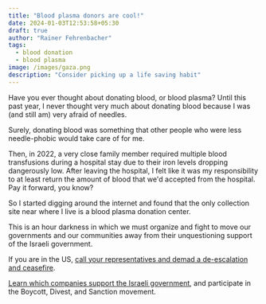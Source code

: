 ```yaml
---
title: "Blood plasma donors are cool!"
date: 2024-01-03T12:53:58+05:30
draft: true
author: "Rainer Fehrenbacher"
tags:
  - blood donation
  - blood plasma
image: /images/gaza.png
description: "Consider picking up a life saving habit"
---
```

Have you ever thought about donating blood, or blood plasma? Until this past year, I never thought very much about donating blood because I was (and still am) very afraid of needles.

Surely, donating blood was something that other people who were less needle-phobic would take care of for me.

Then, in 2022, a very close family member required multiple blood transfusions during a hospital stay due to their iron levels dropping dangerously low. After leaving the hospital, I felt like it was my responsibility to at least return the amount of blood that we'd accepted from the hospital. Pay it forward, you know?

So I started digging around the internet and found that the only collection site near where I live is a blood plasma donation center.

This is an hour darkness in which we must organize and fight to move our governments and our communities away from their unquestioning support of the Israeli government.

If you are in the US, [call your representatives and demad a de-escalation and ceasefire](https://5calls.org/issue/israel-palestine-gaza-war-hamas-ceasefire/).

[Learn which companies support the Israeli government](https://bdscoalition.ca/boycott-list-of-shame/), and participate in the Boycott, Divest, and Sanction movement.